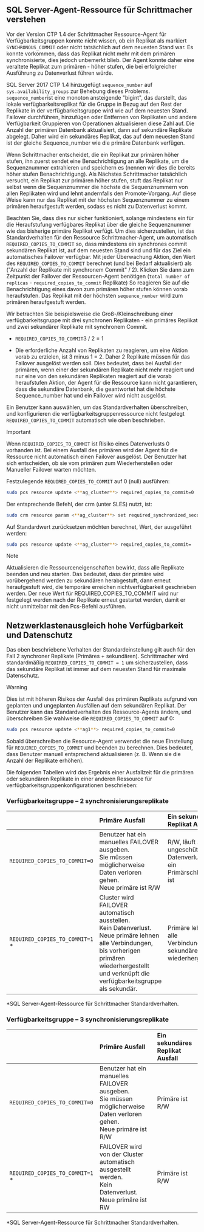 ## <a name="pacemakerNotify"></a>SQL Server-Agent-Ressource für Schrittmacher verstehen

Vor der Version CTP 1.4 der Schrittmacher Ressource-Agent für Verfügbarkeitsgruppen konnte nicht wissen, ob ein Replikat als markiert `SYNCHRONOUS_COMMIT` oder nicht tatsächlich auf dem neuesten Stand war. Es konnte vorkommen, dass das Replikat nicht mehr mit dem primären synchronisierte, dies jedoch unbemerkt blieb. Der Agent konnte daher eine veraltete Replikat zum primären - höher stufen, die bei erfolgreicher Ausführung zu Datenverlust führen würde. 

SQL Server 2017 CTP 1.4 hinzugefügt `sequence_number` auf `sys.availability_groups` zur Behebung dieses Problems. `sequence_number`ist eine monoton ansteigende "bigint", das darstellt, das lokale verfügbarkeitsreplikat für die Gruppe in Bezug auf den Rest der Replikate in der verfügbarkeitsgruppe wird wie auf dem neuesten Stand. Failover durchführen, hinzufügen oder Entfernen von Replikaten und andere Verfügbarkeit Gruppieren von Operationen aktualisieren diese Zahl auf. Die Anzahl der primären Datenbank aktualisiert, dann auf sekundäre Replikate abgelegt. Daher wird ein sekundäres Replikat, das auf dem neuesten Stand ist der gleiche Sequence_number wie die primäre Datenbank verfügen. 

Wenn Schrittmacher entscheidet, die ein Replikat zur primären höher stufen, ihn zuerst sendet eine Benachrichtigung an alle Replikate, um die Sequenznummer extrahieren und speichern es (nennen wir dies die bereits höher stufen Benachrichtigung). Als Nächstes Schrittmacher tatsächlich versucht, ein Replikat zur primären höher stufen, stuft das Replikat nur selbst wenn die Sequenznummer die höchste die Sequenznummern von allen Replikaten wird und lehnt andernfalls den Promote-Vorgang. Auf diese Weise kann nur das Replikat mit der höchsten Sequenznummer zu einem primären heraufgestuft werden, sodass es nicht zu Datenverlust kommt. 

Beachten Sie, dass dies nur sicher funktioniert, solange mindestens ein für die Heraufstufung verfügbares Replikat über die gleiche Sequenznummer wie das bisherige primäre Replikat verfügt. Um dies sicherzustellen, ist das Standardverhalten für den Ressource Schrittmacher-Agent, um automatisch `REQUIRED_COPIES_TO_COMMIT` so, dass mindestens ein synchrones commit sekundären Replikat ist, auf dem neuesten Stand sind und für das Ziel ein automatisches Failover verfügbar. Mit jeder Überwachung Aktion, den Wert des `REQUIRED_COPIES_TO_COMMIT` berechnet (und bei Bedarf aktualisiert) als ("Anzahl der Replikate mit synchronem Commit" / 2). Klicken Sie dann zum Zeitpunkt der Failover der Ressourcen-Agent benötigen (`total number of replicas`  -  `required_copies_to_commit` Replikate) So reagieren Sie auf die Benachrichtigung eines davon zum primären höher stufen können vorab heraufstufen. Das Replikat mit der höchsten `sequence_number` wird zum primären heraufgestuft werden. 

Wir betrachten Sie beispielsweise die Groß-/Kleinschreibung einer verfügbarkeitsgruppe mit drei synchronen Replikaten - ein primäres Replikat und zwei sekundärer Replikate mit synchronem Commit.

- `REQUIRED_COPIES_TO_COMMIT`3 / 2 = 1

- Die erforderliche Anzahl von Replikaten zu reagieren, um eine Aktion vorab zu erzielen, ist 3 minus 1 = 2. Daher 2 Replikate müssen für das Failover ausgelöst werden soll. Dies bedeutet, dass bei Ausfall der primären, wenn einer der sekundären Replikate nicht mehr reagiert und nur eine von den sekundären Replikaten reagiert auf die vorab heraufstufen Aktion, der Agent für die Ressource kann nicht garantieren, dass die sekundäre Datenbank, die geantwortet hat die höchste Sequence_number hat und ein Failover wird nicht ausgelöst.

Ein Benutzer kann auswählen, um das Standardverhalten überschreiben, und konfigurieren die verfügbarkeitsgruppenressource nicht festgelegt `REQUIRED_COPIES_TO_COMMIT` automatisch wie oben beschrieben.

>[!IMPORTANT]
>Wenn `REQUIRED_COPIES_TO_COMMIT` ist Risiko eines Datenverlusts 0 vorhanden ist. Bei einem Ausfall des primären wird der Agent für die Ressource nicht automatisch einen Failover ausgelöst. Der Benutzer hat sich entscheiden, ob sie vom primären zum Wiederherstellen oder Manueller Failover warten möchten.

Festzulegende `REQUIRED_COPIES_TO_COMMIT` auf 0 (null) ausführen:

```bash
sudo pcs resource update <**ag_cluster**> required_copies_to_commit=0
```

Der entsprechende Befehl, der crm (unter SLES) nutzt, ist:

```bash
sudo crm resource param <**ag_cluster**> set required_synchronized_secondaries_to_commit 0
```

Auf Standardwert zurücksetzen möchten berechnet, Wert, der ausgeführt werden:

```bash
sudo pcs resource update <**ag_cluster**> required_copies_to_commit=
```

>[!NOTE]
>Aktualisieren die Ressourceneigenschaften bewirkt, dass alle Replikate beenden und neu starten. Das bedeutet, dass der primäre wird vorübergehend werden zu sekundären herabgestuft, dann erneut heraufgestuft wird, die temporäre erreichen nichtverfügbarkeit geschrieben werden. Der neue Wert für REQUIRED_COPIES_TO_COMMIT wird nur festgelegt werden nach der Replikate erneut gestartet werden, damit er nicht unmittelbar mit den Pcs-Befehl ausführen.

## <a name="balancing-high-availability-and-data-protection"></a>Netzwerklastenausgleich hohe Verfügbarkeit und Datenschutz 

Das oben beschriebene Verhalten der Standardeinstellung gilt auch für den Fall 2 synchroner Replikate (Primäres + sekundären). Schrittmacher wird standardmäßig `REQUIRED_COPIES_TO_COMMIT = 1` um sicherzustellen, dass das sekundäre Replikat ist immer auf dem neuesten Stand für maximale Datenschutz.  

>[!WARNING]
>Dies ist mit höheren Risikos der Ausfall des primären Replikats aufgrund von geplanten und ungeplanten Ausfällen auf dem sekundären Replikat. Der Benutzer kann das Standardverhalten des Ressource-Agents ändern, und überschreiben Sie wahlweise die `REQUIRED_COPIES_TO_COMMIT` auf 0:

```bash
sudo pcs resource update <**ag1**> required_copies_to_commit=0
```

Sobald überschreiben die Resource-Agent verwendet die neue Einstellung für `REQUIRED_COPIES_TO_COMMIT` und beenden zu berechnen. Dies bedeutet, dass Benutzer manuell entsprechend aktualisieren (z. B. Wenn sie die Anzahl der Replikate erhöhen).

Die folgenden Tabellen wird das Ergebnis einer Ausfallzeit für die primären oder sekundären Replikate in einer anderen Ressource für verfügbarkeitsgruppenkonfigurationen beschrieben:

### <a name="availability-group---2-sync-replicas"></a>Verfügbarkeitsgruppe – 2 synchronisierungsreplikate

| |Primäre Ausfall |Ein sekundäres Replikat Ausfall
|:---|:--- |:--- |
|`REQUIRED_COPIES_TO_COMMIT=0`|Benutzer hat ein manuelles FAILOVER ausgeben. <br>Sie müssen möglicherweise Daten verloren gehen.<br> Neue primäre ist R/W |R/W, läuft Sie ungeschützt zu Datenverlusten ein Primärschlüssel ist
|`REQUIRED_COPIES_TO_COMMIT=1` * |Cluster wird FAILOVER automatisch ausstellen. <br>Kein Datenverlust. <br> Neue primäre lehnen alle Verbindungen, bis vorherigen primären wiederhergestellt und verknüpft die verfügbarkeitsgruppe als sekundär. |Primäre lehnen alle Verbindungen bis sekundären wiederhergestellt.

\*SQL Server-Agent-Ressource für Schrittmacher Standardverhalten.

### <a name="availability-group---3-sync-replicas"></a>Verfügbarkeitsgruppe – 3 synchronisierungsreplikate

| |Primäre Ausfall |Ein sekundäres Replikat Ausfall
|:---|:--- |:--- |
|`REQUIRED_COPIES_TO_COMMIT=0`|Benutzer hat ein manuelles FAILOVER ausgeben. <br>Sie müssen möglicherweise Daten verloren gehen. <br>Neue primäre ist R/W |Primäre ist R/W
|`REQUIRED_COPIES_TO_COMMIT=1` * |FAILOVER wird von der Cluster automatisch ausgestellt werden. <br>Kein Datenverlust. <br>Neue primäre ist RW |Primäre ist R/W 

\*SQL Server-Agent-Ressource für Schrittmacher Standardverhalten.